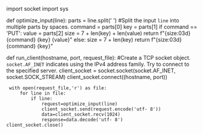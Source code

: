 
import socket
import sys

def optimize_input(line):
    parts = line.split(' ')  #Split the input `line` into multiple parts by spaces.
    command = parts[0]
    key = parts[1]
    if command == 'PUT':
        value = parts[2]
        size = 7 + len(key) + len(value)
        return f"{size:03d} {command} {key} {value}"
    else:
        size = 7 + len(key)
        return f"{size:03d} {command} {key}"

def run_client(hostname, port, request_file):
      #Create a TCP socket object. `socket.AF_INET` indicates using the IPv4 address family. Try to connect to the specified server.
     client_socket = socket.socket(socket.AF_INET, socket.SOCK_STREAM)
     client_socket.connect((hostname, port))

     with open(request_file,'r') as file:
         for line in file:
             if line:
                 request=optimize_input(line)
                 client_socket.send(request.encode('utf- 8'))
                 data=client_socket.recv(1024)
                 response=data.decode('utf- 8')
    client_socket.close()
    